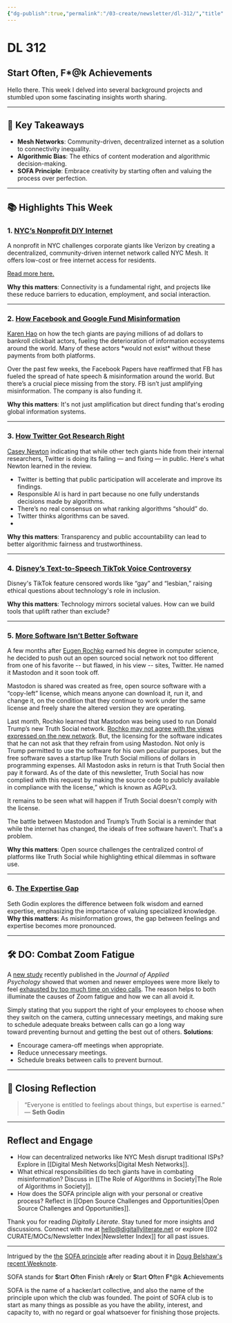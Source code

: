 ```yaml
---
{"dg-publish":true,"permalink":"/03-create/newsletter/dl-312/","title":"Start Often, F*@k Achievements","tags":["data","disinformation","education","facebook","google","misinformation","privacy","social-media"]}
---
```



# DL 312

## Start Often, F*@k Achievements

Hello there. This week I delved into several background projects and stumbled upon some fascinating insights worth sharing.  

---

## 🔖 Key Takeaways

- **Mesh Networks**: Community-driven, decentralized internet as a solution to connectivity inequality.  
- **Algorithmic Bias**: The ethics of content moderation and algorithmic decision-making.  
- **SOFA Principle**: Embrace creativity by starting often and valuing the process over perfection.  

---

## 📚 Highlights This Week

### 1. **[NYC’s Nonprofit DIY Internet](https://www.youtube.com/watch?v=Dpl-faX6vlg)**  
A nonprofit in NYC challenges corporate giants like Verizon by creating a decentralized, community-driven internet network called NYC Mesh. It offers low-cost or free internet access for residents.  

[Read more here.](https://www.freethink.com/series/just-might-work/mesh-internet)

**Why this matters**: Connectivity is a fundamental right, and projects like these reduce barriers to education, employment, and social interaction.  

---

### 2. **[How Facebook and Google Fund Misinformation](https://www.technologyreview.com/2021-11-20/1039076/facebook-google-disinformation-clickbait/)**  
[Karen Hao](https://www.karendhao.com/) on how the tech giants are paying millions of ad dollars to bankroll clickbait actors, fueling the deterioration of information ecosystems around the world. Many of these actors \*would not exist\* without these payments from both platforms.

Over the past few weeks, the Facebook Papers have reaffirmed that FB has fueled the spread of hate speech & misinformation around the world. But there’s a crucial piece missing from the story. FB isn’t just amplifying misinformation. The company is also funding it.

**Why this matters**: It's not just amplification but direct funding that's eroding global information systems.  

---

### 3. **[How Twitter Got Research Right](https://www.platformer.news/p/how-twitter-got-research-right)**  
[Casey Newton](https://twitter.com/CaseyNewton) indicating that while other tech giants hide from their internal researchers, Twitter is doing its failing — and fixing — in public. Here's what Newton learned in the review.

- Twitter is betting that public participation will accelerate and improve its findings.
- Responsible AI is hard in part because no one fully understands decisions made by algorithms.
- There’s no real consensus on what ranking algorithms “should” do.
- Twitter thinks algorithms can be saved. 
- 
**Why this matters**: Transparency and public accountability can lead to better algorithmic fairness and trustworthiness.  

---

### 4. **[Disney’s Text-to-Speech TikTok Voice Controversy](https://www.theverge.com/2021-11-15/22784046/disney-tiktok-text-to-speech-voice-censor-lgbtq-words-rocket)**  
Disney's TikTok feature censored words like “gay” and “lesbian,” raising ethical questions about technology's role in inclusion.  

**Why this matters**: Technology mirrors societal values. How can we build tools that uplift rather than exclude?  

---

### 5. **[More Software Isn’t Better Software](https://www.wired.com/story/more-software-isnt-better-software/)**  
A few months after [Eugen Rochko](https://mastodon.social/@Gargron) earned his degree in computer science, he decided to push out an open sourced social network not too different from one of his favorite -- but flawed, in his view -- sites, Twitter. He named it Mastodon and it soon took off.

Mastodon is shared was created as free, open source software with a “copy-left” license, which means anyone can download it, run it, and change it, on the condition that they continue to work under the same license and freely share the altered version they are operating.

Last month, Rochko learned that Mastodon was being used to run Donald Trump’s new Truth Social network. [Rochko may not agree with the views expressed on the new network](https://mashable.com/article/eugen-rochko-mastodon-interview). But, the licensing for the software indicates that he can not ask that they refrain from using Mastodon. Not only is Trump permitted to use the software for his own peculiar purposes, but the free software saves a startup like Truth Social millions of dollars in programming expenses. All Mastodon asks in return is that Truth Social then pay it forward. As of the date of this newsletter, Truth Social has now complied with this request by making the source code to publicly available in compliance with the license,” which is known as AGPLv3.

It remains to be seen what will happen if Truth Social doesn't comply with the license.

The battle between Mastodon and Trump’s Truth Social is a reminder that while the internet has changed, the ideals of free software haven't. That's a problem.

**Why this matters**: Open source challenges the centralized control of platforms like Truth Social while highlighting ethical dilemmas in software use.  

---

### 6. **[The Expertise Gap](https://seths.blog/2021/11/the-expertise-gap/)**  
Seth Godin explores the difference between folk wisdom and earned expertise, emphasizing the importance of valuing specialized knowledge.  
**Why this matters**: As misinformation grows, the gap between feelings and expertise becomes more pronounced.  

---

## 🛠️ DO: Combat Zoom Fatigue  

A [new study](https://psycnet.apa.org/fulltext/2021-77825-003.html) recently published in the _Journal of Applied Psychology_ showed that women and newer employees were more likely to feel [exhausted by too much time on video calls](https://www.fastcompany.com/90698044/leaders-these-workers-are-high-risk-for-zoom-fatigue-heres-what-you-can-do). The reason helps to both illuminate the causes of Zoom fatigue and how we can all avoid it.

Simply stating that you support the right of your employees to choose when they switch on the camera, cutting unnecessary meetings, and making sure to schedule adequate breaks between calls can go a long way toward preventing burnout and getting the best out of others.
**Solutions**:  
- Encourage camera-off meetings when appropriate.  
- Reduce unnecessary meetings.  
- Schedule breaks between calls to prevent burnout.  

---

## 🌟 Closing Reflection

> “Everyone is entitled to feelings about things, but expertise is earned.”  
> — **Seth Godin**

---

## Reflect and Engage  

- How can decentralized networks like NYC Mesh disrupt traditional ISPs? Explore in [[Digital Mesh Networks\|Digital Mesh Networks]].  
- What ethical responsibilities do tech giants have in combating misinformation? Discuss in [[The Role of Algorithms in Society\|The Role of Algorithms in Society]].  
- How does the SOFA principle align with your personal or creative process? Reflect in [[Open Source Challenges and Opportunities\|Open Source Challenges and Opportunities]].  

Thank you for reading _Digitally Literate_. Stay tuned for more insights and discussions. Connect with me at [hello@digitallyliterate.net](mailto:hello@digitallyliterate.net) or explore [[02 CURATE/MOCs/Newsletter Index\|Newsletter Index]] for all past issues.  

---
Intrigued by the [the](https://tilde.town/~dozens/sofa/) [SOFA principle](https://tilde.town/~dozens/sofa/) after reading about it in [Doug Belshaw's recent Weeknote](https://dougbelshaw.com/blog/2021-11-19/weeknote-46-2021/).

SOFA stands for **S**tart **O**ften **F**inish r**A**rely or **S**tart **O**ften **F**\*@k **A**chievements

SOFA is the name of a hacker/art collective, and also the name of the principle upon which the club was founded. The point of SOFA club is to start as many things as possible as you have the ability, interest, and capacity to, with no regard or goal whatsoever for finishing those projects.